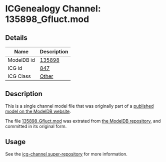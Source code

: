 # ICGenealogy Channel: 135898\_Gfluct.mod

## Details

Name | Description
---- | -----------
ModelDB id | [135898](http://senselab.med.yale.edu/ModelDB/ShowModel.cshtml?model=135898)
ICG id | [847](http://icg.neurotheory.ox.ac.uk/channels/other/847)
ICG Class | [Other](http://icg.neurotheory.ox.ac.uk/channels/other)

## Description

This is a single channel model file that was originally part of a [published model on the ModelDB website](http://senselab.med.yale.edu/mModelDB/ShowModel.cshtml?model=135898).

The file [135898\_Gfluct.mod](135898_Gfluct.mod) was extrated from [the ModelDB repository](http://senselab.med.yale.edu/ModelDB/ShowModel.cshtml?model=135898), and committed in its original form.

## Usage

See the [icg-channel super-repository](https://github.com/icgenealogy/icg-channels) for more information.